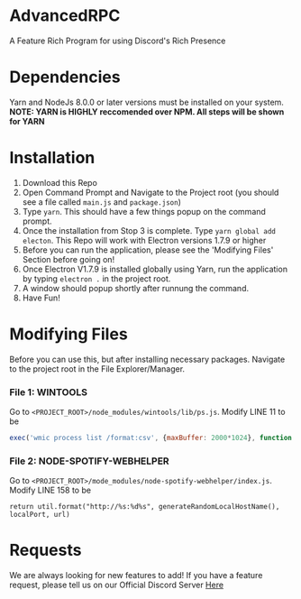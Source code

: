 # AdvancedRPC
A Feature Rich Program for using Discord's Rich Presence

# Dependencies
Yarn and NodeJs 8.0.0 or later versions must be installed on your system.
**NOTE: YARN is HIGHLY reccomended over NPM. All steps will be shown for YARN**

# Installation
1. Download this Repo
2. Open Command Prompt and Navigate to the Project root (you should see a file called `main.js` and `package.json`)
3. Type `yarn`. This should have a few things popup on the command prompt.
4. Once the installation from Stop 3 is complete. Type `yarn global add electon`. This Repo will work with Electron versions 1.7.9 or higher
5. Before you can run the application, please see the 'Modifying Files' Section before going on!
6. Once Electron V1.7.9 is installed globally using Yarn, run the application by typing `electron .` in the project root.
7. A window should popup shortly after runnung the command.
8. Have Fun!

# Modifying Files
Before you can use this, but after installing necessary packages. Navigate to the project root in the File Explorer/Manager.

### File 1: WINTOOLS
Go to `<PROJECT_ROOT>/node_modules/wintools/lib/ps.js`. Modify LINE 11 to be
```javascript
exec('wmic process list /format:csv', {maxBuffer: 2000*1024}, function (err, stdout, stderr) {
```

### File 2: NODE-SPOTIFY-WEBHELPER
Go to `<PROJECT_ROOT>/mode_modules/node-spotify-webhelper/index.js`. Modify LINE 158 to be
```javascipt
return util.format("http://%s:%d%s", generateRandomLocalHostName(), localPort, url)
```

# Requests
We are always looking for new features to add! If you have a feature request, please tell us on our Official Discord Server [Here](https://discord.gg/FUmdfB4)
